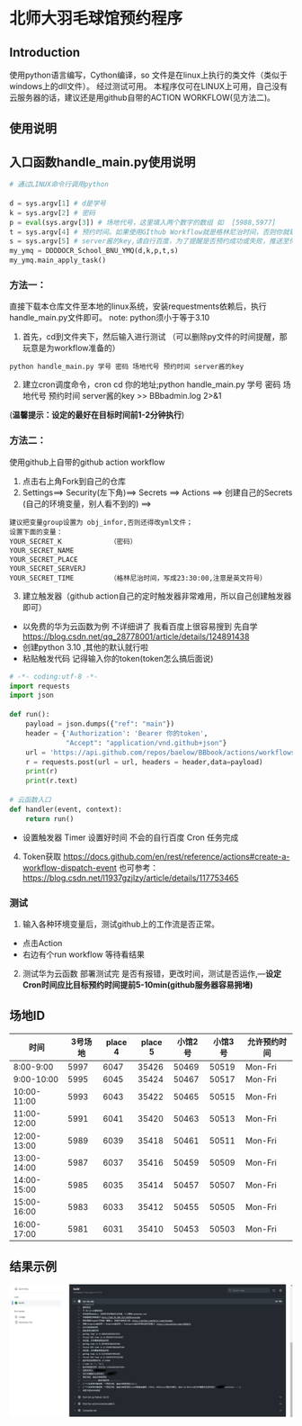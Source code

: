 # 北师大羽毛球馆预约程序

## Introduction
使用python语言编写，Cython编译，so 文件是在linux上执行的类文件（类似于windows上的dll文件）。 经过测试可用。
本程序仅可在LINUX上可用，自己没有云服务器的话，建议还是用github自带的ACTION WORKFLOW(见方法二)。

## 使用说明
## 入口函数handle_main.py使用说明
```python
# 通过LINUX命令行调用python

d = sys.argv[1] # d是学号
k = sys.argv[2] # 密码
p = eval(sys.argv[3]) # 场地代号，这里填入两个数字的数组 如  [5988,5977]
t = sys.argv[4] # 预约时间。如果使用GIthub Workflow就是格林尼治时间，否则你就输入当地时间即可（建议注释掉时间的提示 两个print()）。比如学校7:30:00开始预约，那我们这里需要填为23:30:00
s = sys.argv[5] # server酱的key,请自行百度，为了提醒是否预约成功或失败，推送至你的微信。
my_ymq = DDDDOCR_School_BNU_YMQ(d,k,p,t,s)
my_ymq.main_apply_task()
```

### 方法一：
直接下载本仓库文件至本地的linux系统，安装requestments依赖后，执行handle_main.py文件即可。 
note: python须小于等于3.10
1. 首先，cd到文件夹下，然后输入进行测试 （可以删除py文件的时间提醒，那玩意是为workflow准备的）
```
python handle_main.py 学号 密码 场地代号 预约时间 server酱的key
```
2. 建立cron调度命令，cron cd 你的地址;python handle_main.py 学号 密码 场地代号 预约时间 server酱的key >> BBbadmin.log 2>&1

(__温馨提示：设定的最好在目标时间前1-2分钟执行__)

### 方法二：
使用github上自带的github action workflow
1. 点击右上角Fork到自己的仓库
2. Settings==> Security(左下角)==> Secrets ==> Actions ==> 创建自己的Secrets (自己的环境变量，别人看不到的) ==> 
```
建议把变量group设置为 obj_infor,否则还得改yml文件；
设置下面的变量：
YOUR_SECRET_K            （密码）
YOUR_SECRET_NAME         
YOUR_SECRET_PLACE
YOUR_SECRET_SERVERJ
YOUR_SECRET_TIME         （格林尼治时间，写成23:30:00,注意是英文符号）
```
3. 建立触发器（github action自己的定时触发器非常难用，所以自己创建触发器即可）
* 以免费的华为云函数为例 不详细讲了 我看百度上很容易搜到 先自学 https://blog.csdn.net/qq_28778001/article/details/124891438
* 创建python 3.10 ,其他的默认就行啦
* 粘贴触发代码 记得输入你的token(token怎么搞后面说)
```python
# -*- coding:utf-8 -*-
import requests
import json

def run():
    payload = json.dumps({"ref": "main"})
    header = {'Authorization': 'Bearer 你的token',
              "Accept": "application/vnd.github+json"}
    url = 'https://api.github.com/repos/baelow/BBbook/actions/workflows/41743763/dispatches'
    r = requests.post(url = url, headers = header,data=payload)
    print(r)
    print(r.text)

# 云函数入口
def handler(event, context):
    return run()
```
* 设置触发器 Timer 设置好时间 不会的自行百度 Cron 任务完成
4. Token获取
https://docs.github.com/en/rest/reference/actions#create-a-workflow-dispatch-event
也可参考： https://blog.csdn.net/l1937gzjlzy/article/details/117753465

### 测试
1. 输入各种环境变量后，测试github上的工作流是否正常。
* 点击Action 
* 右边有个run workflow 等待看结果
2. 测试华为云函数
部署测试完 是否有报错，更改时间，测试是否运作,—__设定Cron时间应比目标预约时间提前5-10min(github服务器容易拥堵)__

## 场地ID
| 时间          | 3号场地 | place 4 | place 5 | 小馆2号  | 小馆3号  | 允许预约时间   |
|-------------|------|---------|---------|-------|-------|----------|
| 8:00-9:00   | 5997 | 6047    | 35426   | 50469 | 50519 | Mon-Fri  |
| 9:00-10:00  | 5995 | 6045    | 35424   | 50467 | 50517 | Mon-Fri  |
| 10:00-11:00 | 5993 | 6043    | 35422   | 50465 | 50515 | Mon-Fri  |
| 11:00-12:00 | 5991 | 6041    | 35420   | 50463 | 50513 | Mon-Fri  |
| 12:00-13:00 | 5989 | 6039    | 35418   | 50461 | 50511 | Mon-Fri  |
| 13:00-14:00 | 5987 | 6037    | 35416   | 50459 | 50509 | Mon-Fri  |
| 14:00-15:00 | 5985 | 6035    | 35414   | 50457 | 50507 | Mon-Fri  |
| 15:00-16:00 | 5983 | 6033    | 35412   | 50455 | 50505 | Mon-Fri  |
| 16:00-17:00 | 5981 | 6031    | 35410   | 50453 | 50503 | Mon-Fri  |
## 结果示例
![](result_example.png)
